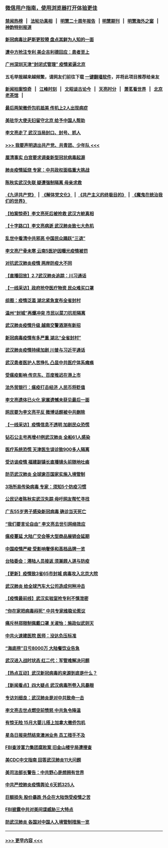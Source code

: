 ### [微信用户指南，使用浏览器打开体验更佳](https://github.com/gfw-breaker/banned-news1/blob/master/indexes/wechat-guide.md?t=0)
#### [禁闻热榜](热点新闻.md?t=0)  &nbsp;&nbsp;|&nbsp;&nbsp; [法轮功真相](https://github.com/gfw-breaker/truth/blob/master/README.md?t=0) &nbsp;&nbsp;|&nbsp;&nbsp; [明慧二十周年报告](https://github.com/gfw-breaker/mh-reports/blob/master/README.md?t=0) &nbsp;&nbsp;|&nbsp;&nbsp;[明慧期刊](https://github.com/gfw-breaker/mh-qikan) &nbsp;&nbsp;|&nbsp;&nbsp; [明慧海外之窗](https://github.com/gfw-breaker/mh-news/blob/master/README.md?t=0) &nbsp;&nbsp;|&nbsp;&nbsp; [神韵特别报道](https://github.com/gfw-breaker/mh-news/blob/master/shenyun.md?t=0)
#### [新冠病毒比萨斯更狡猾 盘点其鲜为人知的一面](../pages/nsc413/n11851114.md?t=02080222) 
#### [遭中方抢注专利 美企吉利德回应：患者至上](../pages/nsc413/n11852037.md?t=02080222) 
#### [广州深圳天津“封闭式管理” 疫情紧逼北京](../pages/nsc413/n11852246.md?t=02080222) 
#### 五毛举报越来越频繁，请网友们前往下载 [一键翻墙软件](https://github.com/gfw-breaker/ssr-accounts)，并将此项目推荐给亲友
#### [新闻拍案惊奇](https://github.com/gfw-breaker/banned-news1/blob/master/pages/link4.md) &nbsp;&nbsp;|&nbsp;&nbsp; [江峰时刻](https://github.com/gfw-breaker/banned-news1/blob/master/pages/link4.md) &nbsp;&nbsp;|&nbsp;&nbsp; [文昭谈古论今](https://github.com/gfw-breaker/banned-news1/blob/master/pages/link4.md) &nbsp;&nbsp;|&nbsp;&nbsp; [天亮时分](https://github.com/gfw-breaker/banned-news1/blob/master/pages/link4.md) &nbsp;&nbsp;|&nbsp;&nbsp; [萧茗看世界](https://github.com/gfw-breaker/banned-news1/blob/master/pages/link4.md) &nbsp;&nbsp;|&nbsp;&nbsp; [北京老茶馆](https://github.com/gfw-breaker/banned-news1/blob/master/pages/link4.md) &nbsp;&nbsp;|&nbsp;&nbsp; 
#### [最后两架撤侨包机抵美 传机上2人出现病症](../pages/nsc413/n11852173.md?t=02080222) 
#### [美驻华大使夫妇留守北京 给予中国人帮助](../pages/nsc413/n11852165.md?t=02080222) 
#### [李文亮走了 武汉当局封口、封号、抓人](../pages/nsc413/n11852108.md?t=02080222) 
#### [>>> 我要声明退出共产党、共青团、少年队 <<<](https://github.com/begood0513/goodnews/blob/master/quit/letter.md) 
#### [厘清事实 白宫要求调查新型冠状病毒起源](../pages/nsc413/n11852106.md?t=02080222) 
#### [肺炎疫情延烧 专家：中共政权面临重大挑战](../pages/nsc413/n11851884.md?t=02080222) 
#### [陈秋实武汉失联 疑遭强制隔离 母亲求救](../pages/nsc413/n11851944.md?t=02080222) 
#### [《九评共产党》](https://github.com/begood0513/9ping.md/blob/master/README.md) &nbsp;|&nbsp; [《解体党文化》](../../../../jtdwh.md/blob/master/README.md)  &nbsp;|&nbsp; [《共产主义的终极目的》](../../../../gczydzjmd.md/blob/master/README.md) &nbsp;|&nbsp; [《魔鬼在统治我们的世界》](../../../../mgztzwmdsj.md/blob/master/README.md) 
#### [【拍案惊奇】李文亮死后被抢救 武汉方舱真相](../pages/nsc413/n11851958.md?t=02080222) 
#### [【十字路口】李文亮病逝 武汉肺炎致七大危机](../pages/nsc413/n11850690.md?t=02080222) 
#### [乱世中看清中共邪恶 中国民众踊跃“三退”](../pages/nsc413/n11835515.md?t=02080222) 
#### [李文亮尸骨未寒 云南5医护因曝光疫情被罚](../pages/nsc413/n11851761.md?t=02080222) 
#### [对抗武汉肺炎疫情 两岸防疫大不同](../pages/nsc413/n11846318.md?t=02080222) 
#### [【直播回放】2.7武汉肺炎追踪：川习通话](../pages/nsc413/n11851802.md?t=02080222) 
#### [【一线采访】政府抢夺医疗物资 民众难买口罩](../pages/nsc413/n11851017.md?t=02080222) 
#### [组图：疫情泛滥 湖北紧急宣布全省封村](../pages/nsc413/n11851563.md?t=02080222) 
#### [温州“封城”再爆冲突 市民以菜刀抗拒隔离](../pages/nsc413/n11851538.md?t=02080222) 
#### [武汉肺炎疫情升级 越南交警酒测有新招](../pages/nsc413/n11851632.md?t=02080222) 
#### [新冠病毒疫情有多严重 湖北“全省封村”](../pages/nsc413/n11851296.md?t=02080222) 
#### [武汉肺炎疫情持续加剧 川普与习近平通话](../pages/nsc413/n11851613.md?t=02080222) 
#### [武汉患者医护人苦挣扎 凸显中共医疗体系瘫痪](../pages/nsc413/n11850083.md?t=02080222) 
#### [受瘟疫影响 传京东、百度推迟在港上市](../pages/nsc413/n11851409.md?t=02080222) 
#### [法外贸银行：瘟疫打击经济 人民币将贬值](../pages/nsc413/n11850538.md?t=02080222) 
#### [李文亮遗体已火化 家属遗憾未获见最后一面](../pages/nsc413/n11851128.md?t=02080222) 
#### [网民要为李文亮平反 微博话题被中共删除](../pages/nsc413/n11851177.md?t=02080222) 
#### [【一线采访】疫情信息不透明 加剧民众恐慌](../pages/nsc413/n11850699.md?t=02080222) 
#### [钻石公主号再增41例武汉肺炎 全船61人感染](../pages/nsc413/n11850401.md?t=02080222) 
#### [医疗系统恐慌 天津医生误诊致900多人隔离](../pages/nsc413/n11850609.md?t=02080222) 
#### [受访谈疫情 福建副镇长直播镜头前随地吐痰](../pages/nsc413/n11850758.md?t=02080222) 
#### [防范武汉肺炎 全球逾百国家实施入境管制](../pages/nsc413/n11850557.md?t=02080222) 
#### [3场所易传染病毒 专家：须知5个防疫习惯](../pages/nsc413/n11849662.md?t=02080222) 
#### [公民记者陈秋实武汉失踪 母吁网友帮忙寻找](../pages/nsc413/n11850638.md?t=02080222) 
#### [广东55岁男子感染新冠病毒 确诊当天死亡](../pages/nsc413/n11850590.md?t=02080222) 
#### [“我们要言论自由” 李文亮去世引网络效应](../pages/nsc413/n11850484.md?t=02080222) 
#### [瘟疫蔓延 大陆广交会等大型商品展销会延期](../pages/nsc413/n11850521.md?t=02080222) 
#### [中国疫情严峻 受影响奢侈和高档品牌一览](../pages/nsc413/n11850319.md?t=02080222) 
#### [台陆委会：滞陆人员接返 须兼顾人道与防疫](../pages/nsc413/n11850414.md?t=02080222) 
#### [【更新】疫情致3省65市封城 病毒攻入北京大院](../pages/nsc413/n11801312.md?t=02080222) 
#### [武汉肺炎 给全球汽车大公司造成何种冲击](../pages/nsc413/n11850056.md?t=02080222) 
#### [【疫情最前线】武汉实验室抢专利不慎泄密](../pages/nsc413/n11850310.md?t=02080222) 
#### [“你在家把病毒闷死” 中共专家维稳论惹议](../pages/nsc413/n11850048.md?t=02080222) 
#### [痛斥林郑限制佩戴口罩 关淑怡：施政似武则天](../pages/nsc413/n11849645.md?t=02080222) 
#### [中共火速建医院 医师：没达负压标准](../pages/nsc413/n11848938.md?t=02080222) 
#### [“海底捞”日亏8000万 大陆餐饮业告急](../pages/nsc413/n11850010.md?t=02080222) 
#### [武汉进入战时状态 红二代：军管难解决问题](../pages/nsc413/n11849976.md?t=02080222) 
#### [【热点互动】武汉新冠病毒的来源到底是什么？](../pages/nsc413/n11849749.md?t=02080222) 
#### [【新闻看点】四大疑点 武汉病毒所卷入风暴眼](../pages/nsc413/n11849608.md?t=02080222) 
#### [专访刘细良：武汉肺炎是对中共致命一击](../pages/nsc413/n11849934.md?t=02080222) 
#### [李文亮去世点燃空前愤怒 中共急令降温](../pages/nsc413/n11849864.md?t=02080222) 
#### [有惊无险 15月大婴儿搭上加拿大撤侨包机](../pages/nsc413/n11849698.md?t=02080222) 
#### [星岛日报突然结束澳洲业务 员工措手不及](../pages/nsc413/n11849722.md?t=02080222) 
#### [FBI查涉富力集团腐败案 旧金山楼宇局遭搜查](../pages/nsc413/n11848419.md?t=02080222) 
#### [美CDC中文指南 回答武汉肺炎11大问题](../pages/nsc413/n11849703.md?t=02080222) 
#### [美司法部长警告：中共野心是想拥有世界](../pages/nsc413/n11849769.md?t=02080222) 
#### [中共严控肺炎疫情舆论 6天抓325人](../pages/nsc413/n11849529.md?t=02080222) 
#### [巨额损失 股价暴跌 外企在大陆饱受疫情之苦](../pages/nsc413/n11849651.md?t=02080222) 
#### [FBI披露中共对美间谍威胁三大特点](../pages/nsc413/n11849700.md?t=02080222) 
#### [防武汉肺炎 各国对中国人入境管制措施一览](../pages/nsc413/n11838726.md?t=02080222) 

----
#### [ >>> 更早内容 <<< ](../indexes/nsc413-earlier.md)
